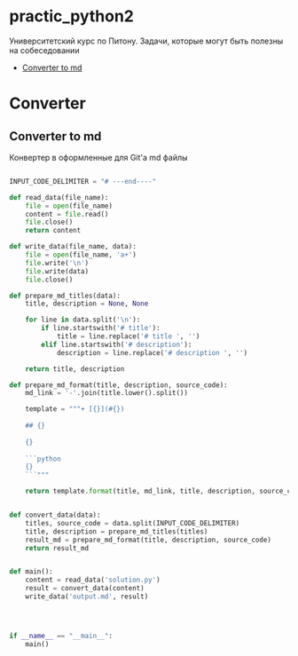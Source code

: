 # practic_python2

Университетский курс по Питону. Задачи, которые могут быть полезны на собеседовании


+ [Converter to md](#Converter-to-md)

# Converter

## Converter to md

Конвертер в оформленные для Git'а md файлы 


```python

INPUT_CODE_DELIMITER = "# ---end----"

def read_data(file_name):
    file = open(file_name)
    content = file.read()
    file.close()
    return content

def write_data(file_name, data):
    file = open(file_name, 'a+')
    file.write('\n')
    file.write(data)
    file.close()

def prepare_md_titles(data):
    title, description = None, None

    for line in data.split('\n'):
        if line.startswith('# title'):
            title = line.replace('# title ', '')
        elif line.startswith('# description'):
            description = line.replace('# description ', '')

    return title, description

def prepare_md_format(title, description, source_code):
    md_link = '-'.join(title.lower().split())

    template = """+ [{}](#{})
    
    ## {}
    
    {}
    
    ```python
    {}
    ```"""

    return template.format(title, md_link, title, description, source_code.lstrip())


def convert_data(data):
    titles, source_code = data.split(INPUT_CODE_DELIMITER)
    title, description = prepare_md_titles(titles)
    result_md = prepare_md_format(title, description, source_code)
    return result_md


def main():
    content = read_data('solution.py')
    result = convert_data(content)
    write_data('output.md', result)




if __name__ == "__main__":
    main()



```

